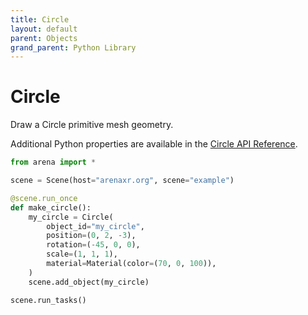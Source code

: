 ```yaml
---
title: Circle
layout: default
parent: Objects
grand_parent: Python Library
---
```


# Circle

Draw a Circle primitive mesh geometry.

Additional Python properties are available in the [Circle API Reference](/content/python-api/objects/circle).

```python
from arena import *

scene = Scene(host="arenaxr.org", scene="example")

@scene.run_once
def make_circle():
    my_circle = Circle(
        object_id="my_circle",
        position=(0, 2, -3),
        rotation=(-45, 0, 0),
        scale=(1, 1, 1),
        material=Material(color=(70, 0, 100)),
    )
    scene.add_object(my_circle)

scene.run_tasks()
```

